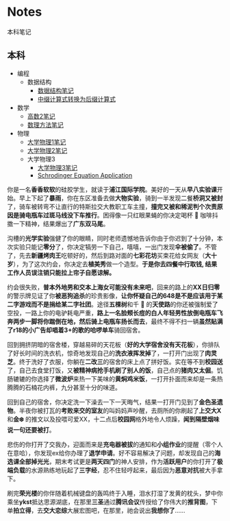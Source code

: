 # Notes
本科笔记

## 本科

- 编程
  - 数据结构
    - [数据结构笔记](本科/编程/数据结构/数据结构笔记.md)
    - [中缀计算式转换为后缀计算式](本科/编程/数据结构/中缀计算式转换为后缀计算式.md)
- 数学
  - [高数2笔记](本科/数学/高数2笔记.md)
  - [数理方法笔记](本科/数学/数理方法笔记.md)
- 物理
  - [大学物理1笔记](本科/物理/大学物理1笔记.md)
  - [大学物理2笔记](本科/物理/大学物理2笔记.md)
  - 大学物理3
    - [大学物理3笔记](本科/物理/大学物理3/大学物理3笔记.md)
    - [Schrodinger Equation Application](本科/物理/大学物理3/SchrodingerEquationApplication.md)

你是一名**香香软软**的硅胶学生，就读于**浦江国际学院**。美好的一天从**早八实验课**开始。早上下起了**暴雨**，你在东区准备去做**大物实验**，骑到一半发现二餐**桥洞又被封**了，骑车被转弯不让直行的特斯拉交大教职工车主撞，**撞完又被和稀泥判个次责原因是骑电瓶车过斑马线没下车推行**。困得像一只红眼果蝇的你决定喝杯 :deer: 咖啡抖擞一下精神，结果爆出了**广东双马尾**。

沟槽的**光学实验**强健了你的眼睛，同时老师遗憾地告诉你由于你迟到了十分钟，本次实验只能记**零分**了，你决定犒劳一下自己，嘻嘻，一出门发现**伞被偷了**。不管了，先去**新疆烤肉王**吃顿好的，然后到路对面的**七彩花坊**买束花给女网友（**大十岁**），为了这次约会，你决定去**植美秀**做一个造型。**于是你去四餐中行取钱, 结果工作人员误注销只能拉上帘子自愿谅解。**

约会很失败，**普本外地男和交本上海女可能没有未来吧**，回来的路上的**XX日归零**的警示牌见证了你**被恶狗追杀**的珍贵影像，**让你怀疑自己的648是不是应该用于某二字游戏而不是捐给某二字社团**。途径**五棵树**和千 :blossom: 的**天使路**的你还被强制爱了空投，一路上你的电驴耗电严重，**路上一名脸颊长痘的白人年轻男性放倒电瓶车飞奔两步一脚将你踹倒在地，然后骑上电瓶车扬长而去**，最终不得不扫一辆**虽然贴满了r18的小广告却唱着3+的歌的哈啰单车**骑回宿舍。

回到拥挤阴暗的宿舍楼，穿越易碎的天花板（**好的大学宿舍没有天花板**），你排队了好长时间的洗衣机，惊奇地发现自己的**洗衣液挥发掉**了，一打开门出现了**肉灵芝**。终于洗好了衣服，你躺在**二改三**的宿舍的床上点了拼好饭。实在等不到**校园送**了，自己去食堂打饭，又**被精神病抢手机刷了别人的饭**，自己点的**猪肉又太倔**。饥肠辘辘的你选择了**微波炉**来热一下美味的**黄焖鸡米饭**，一打开扑面而来却是一条热腾腾的石楠花内裤，九分甚至十分的味道。

回到自己的宿舍，你决定洗一下澡去一下一天晦气，结果一打开门见到了**金色圣遗物**。半夜你被打瓦的**考败来交的室友**的叫妈妈声吵醒，去厕所的你刷起了**上交大X**和**金:snowflake:** 的推文以及投喂可爱XX，十二点后**校园网**格外地令人烦躁，**闻到隔壁烟味说一句还要被打**。

悲伤的你打开了交我办，迎面而来是**充电器被拔**的通知和**小组作业**的提醒（零个人在意哈），你发现ex给你办理了**退学申请**。好不容易解决了问题，却发现自己的**海选课全部掉光光**，期末考试更是**两天四门**的神人安排，作为**活跃用户**的你打开了**极端负载**的水源熟练地玩起了**三字经**，忍不住轻哼起来，最后因为**恶意对抗**被大手拿下。

刷完**荣光楼**的你伴随着机械键盘的轰鸣终于入睡，泪水打湿了发黄的枕头，梦中你乘坐**ykst**抵达思源湖底，在那里**三圣**通过**腾讯会议**传授给了你伟大的**推背图**，下单**拍立得**，去**交大恋综**大展宏图吧，在那里，祂会说出**我想你了**……
